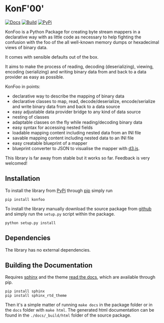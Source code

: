 # KonF'00'

[![Docs](https://readthedocs.org/projects/konfoo/badge/?version=latest)](http://konfoo.readthedocs.org/en/latest/)
[![Build](https://travis-ci.org/JoeVirtual/KonFoo.svg?branch=master)](https://travis-ci.org/JoeVirtual/KonFoo)
[![PyPi](https://img.shields.io/pypi/v/KonFoo.svg)](https://pypi.python.org/pypi/KonFoo)

KonFoo is a Python Package for creating byte stream mappers in a declarative
way with as little code as necessary to help fighting the confusion with the
foo of the all well-known memory dumps or hexadecimal views of binary data.

It comes with sensible defaults out of the box.

It aims to make the process of reading, decoding (deserializing), viewing, 
encoding (serializing) and writing binary data from and back to a data provider 
as easy as possible.

KonFoo in points:

-   declarative way to describe the mapping of binary data
-   declarative classes to map, read, decode/deserialize, encode/serialize
    and write binary data from and back to a data source
-   easy adjustable data provider bridge to any kind of data source
-   nesting of classes
-   adaptable classes on the fly while reading/decoding binary data
-   easy syntax for accessing nested fields
-   loadable mapping content including nested data from an INI file
-   savable mapping content including nested data to an INI file
-   easy creatable blueprint of a mapper
-   blueprint converter to JSON to visualise the mapper with 
    [d3.js](https://d3js.org).

This library is far away from stable but it works so far.
Feedback is very welcomed!


## Installation

To install the library from [PyPi](https://pypi.python.org/pypi) through 
[pip](https://pip.pypa.io) simply run

    pip install konfoo
    

To install the library manually download the source package from 
[github](https://github.com/JoeVirtual/KonFoo) and simply run the `setup.py` 
script within the package.

    python setup.py install


## Dependencies

The library has no external dependencies.


## Building the Documentation

Requires [sphinx](http://www.sphinx-doc.org) and the theme 
[read the docs](https://github.com/snide/sphinx_rtd_theme),
which are available through pip.

    pip install sphinx
    pip install sphinx_rtd_theme
    
Then it's a simple matter of running `make docs` in the package folder or
in the `docs` folder with `make html`. The generated html documentation can be
found in the `./docs/_build/html` folder of the source package.
